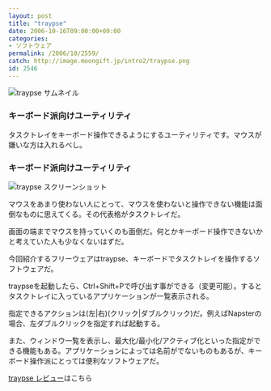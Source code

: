 ```yaml
---
layout: post
title: "traypse"
date: 2006-10-16T09:00:00+09:00
categories:
- ソフトウェア
permalink: /2006/10/2559/
catch: http://image.moongift.jp/intro2/traypse.png
id: 2546
---
```

 ![traypse サムネイル](http://image.moongift.jp/intro2/traypse.t.png "traypse サムネイル")
  

### キーボード派向けユーティリティ
  
タスクトレイをキーボード操作できるようにするユーティリティです。マウスが嫌いな方は入れるべし。  
<!--more-->  

### キーボード派向けユーティリティ
  

![traypse スクリーンショット](http://image.moongift.jp/intro2/traypse.png "traypse スクリーンショット")

  

マウスをあまり使わない人にとって、マウスを使わないと操作できない機能は面倒なものに思えてくる。その代表格がタスクトレイだ。

  

画面の端までマウスを持っていくのも面倒だ。何とかキーボード操作できないかと考えていた人も少なくないはずだ。

  

今回紹介するフリーウェアはtraypse、キーボードでタスクトレイを操作するソフトウェアだ。

  

traypseを起動したら、Ctrl+Shift+Pで呼び出す事ができる（変更可能）。するとタスクトレイに入っているアプリケーションが一覧表示される。

  

指定できるアクションは(左|右)(クリック|ダブルクリック)だ。例えばNapsterの場合、左ダブルクリックを指定すれば起動する。

  

また、ウィンドウ一覧を表示し、最大化/最小化/アクティブ化といった指定ができる機能もある。アプリケーションによっては名前がでないものもあるが、キーボード操作派にとっては便利なソフトウェアだ。

  

[traypse レビュー](http://fw.moongift.jp/review/i-2560.html)はこちら

